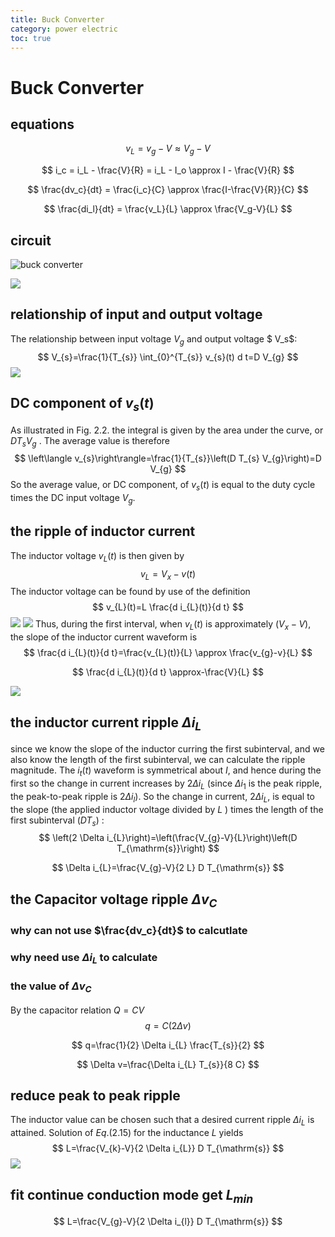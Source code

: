 ```yaml
---
title: Buck Converter
category: power electric
toc: true
---
```


# Buck Converter

## equations

$$
v_L = v_g - V \approx V_g -V
$$

$$
i_c = i_L - \frac{V}{R} = i_L - I_o \approx I - \frac{V}{R}
$$

$$
\frac{dv_c}{dt} = \frac{i_c}{C} \approx \frac{I-\frac{V}{R}}{C}
$$

$$
\frac{di_l}{dt} = \frac{v_L}{L} \approx \frac{V_g-V}{L}
$$

<!--more-->

## circuit

![buck converter](https://cdn.mathpix.com/snip/images/_M6gGUAHbPliyaCoPxV6vYsQCDwB-7SaTn7ctheyrTE.original.fullsize.png)



![](https://cdn.mathpix.com/snip/images/6ncIPCZr4oVCyAsn524icBYMQFKuZ3js368UPkgJEx4.original.fullsize.png)

## relationship of input and output voltage 

The relationship between input voltage $V_g$ and output voltage $ V_s$:
$$
V_{s}=\frac{1}{T_{s}} \int_{0}^{T_{s}} v_{s}(t) d t=D V_{g}
$$
![](https://cdn.mathpix.com/snip/images/6wZ77ncJ5ZgeRNXhQdlLnaOiIjSViMAlBRUxGmh9P1E.original.fullsize.png)



## DC component of $v_s(t)$

As illustrated in Fig. $2.2 .$ the integral is given by the area under the curve, or $D T_{s} V_{g}$ . The average value is
therefore
$$
\left\langle v_{s}\right\rangle=\frac{1}{T_{s}}\left(D T_{s} V_{g}\right)=D V_{g}
$$
So the average value, or DC component, of $v_{s}(t)$ is equal to the duty cycle times the DC input voltage $V_{g}$.

## the ripple of inductor current

The inductor voltage $v_{L}(t)$ is then given by
$$
v_{L}=V_{x}-v(t)
$$
The inductor voltage can be found by use of the definition
$$
v_{L}(t)=L \frac{d i_{L}(t)}{d t}
$$
![](https://cdn.mathpix.com/snip/images/bT4Tzk761_LDrkRgsfosMKTpqlKTMGXyLUZT0Sjrh54.original.fullsize.png)
![](https://cdn.mathpix.com/snip/images/LSS4uMGqIjjKZyB3UnhCjcWhyCErx4x-f8hgGjqnNE8.original.fullsize.png)
Thus, during the first interval, when $v_{L}(t)$ is approximately $\left(V_{x}-V\right),$ the slope of the inductor current waveform is
$$
\frac{d i_{L}(t)}{d t}=\frac{v_{L}(t)}{L} \approx \frac{v_{g}-v}{L}
$$

$$
\frac{d i_{L}(t)}{d t} \approx-\frac{V}{L}
$$

![](https://cdn.mathpix.com/snip/images/n_IxNkgfwePVTMnEdEOXx4y5g6MBJFjpzQCju7CXo_M.original.fullsize.png)

## the inductor current ripple $\Delta i_{L}$

since we know the slope of the inductor curring the first subinterval, and we also know the length of the first subinterval, we can calculate the ripple magnitude. The $i_{t}(t)$ waveform is symmetrical about $I,$ and hence during the first so the change in current increases by 2$\Delta i_{L}$ (since $\Delta i_{1}$ is the peak ripple, the peak-to-peak ripple is $2\Delta i_{l}$). So the change in current, $2 \Delta i_{L},$ is equal to the slope (the applied inductor voltage divided by $L$ ) times the length of the first subinterval $\left(D T_{s}\right)$ :
$$
\left(2 \Delta i_{L}\right)=\left(\frac{V_{g}-V}{L}\right)\left(D T_{\mathrm{s}}\right)
$$

$$
\Delta i_{L}=\frac{V_{g}-V}{2 L} D T_{\mathrm{s}}
$$

## the Capacitor voltage ripple $\Delta v_{C}$


### why can not use $\frac{dv_c}{dt}$ to calcutlate



### why need use $\Delta i_L$ to calculate

### the value of $\Delta v_C$

By the capacitor relation $Q=C V$
$$
q=C(2 \Delta v)
$$

$$
q=\frac{1}{2} \Delta i_{L} \frac{T_{s}}{2}
$$

$$
\Delta v=\frac{\Delta i_{L} T_{s}}{8 C}
$$





## reduce peak to peak ripple

The inductor value can be chosen such that a desired current ripple $\Delta i_{L}$ is attained. Solution of $Eq. (2.15)$ for the inductance $L$ yields
$$
L=\frac{V_{k}-V}{2 \Delta i_{L}} D T_{\mathrm{s}}
$$
![](https://cdn.mathpix.com/snip/images/1g0OPaNI3J_GFCqS2icfdgWoVawPDMRUhk7fNLv_Abk.original.fullsize.png)

## fit continue conduction mode get $L_{min}$

$$
L=\frac{V_{g}-V}{2 \Delta i_{l}} D T_{\mathrm{s}}
$$